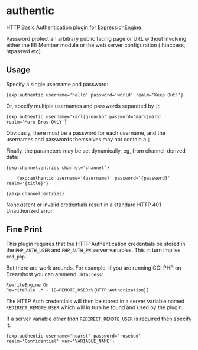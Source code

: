 authentic
=========

HTTP Basic Authentication plugin for ExpressionEngine.

Password protect an arbitrary public facing page or URL without involving either the EE Member module or the web server configuration (.htaccess, htpasswd etc).

Usage
-----

Specify a single username and password:

    {exp:authentic username='hello' password='world' realm='Keep Out!'}

Or, specify multiple usernames and passwords separated by `|`:

    {exp:authentic username='karl|groucho' password='marx|marx' realm='Marx Bros ONLY'}

Obviously, there must be a password for each username, and the usernames and passwords themselves may not contain a `|`.

Finally, the parameters may be set dynamically, eg, from channel-derived data:

    {exp:channel:entries channel='channel'}

        {exp:authentic username='{username}' password='{password}' realm='{title}'}

    {/exp:channel:entries}

Nonexistent or invalid credentials result in a standard HTTP 401 Unauthorized error.

Fine Print
----------

This plugin requires that the HTTP Authentication credentials be stored in the `PHP_AUTH_USER` and `PHP_AUTH_PW` server variables. This in turn implies `mod_php`.

But there are work arounds. For example, if you are running CGI PHP on Dreamhost you can ammend `.htaccess`:

    RewriteEngine On
    RewriteRule .* - [E=REMOTE_USER:%{HTTP:Authorization}]

The HTTP Auth credentials will then be stored in a server variable named `REDIRECT_REMOTE_USER` which will in turn be found and used by the plugin.

If a server variable *other than* `REDIRECT_REMOTE_USER` is required then specify it:

    {exp:authentic username='hearst' password='rosebud' realm='Confidential' var='VARIABLE_NAME'}

